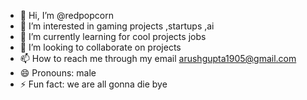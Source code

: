 - 👋 Hi, I’m @redpopcorn
- 👀 I’m interested in gaming projects ,startups ,ai
- 🌱 I’m currently learning for cool projects jobs
- 💞️ I’m looking to collaborate on projects
- 📫 How to reach me  through my email arushgupta1905@gmail.com
- 😄 Pronouns: male
- ⚡ Fun fact: we  are all gonna die
bye
<!---
redpopcorn/redpopcorn is a ✨ special ✨ repository because its `README.md` (this file) appears on your GitHub profile.
You can click the Preview link to take a look at your changes.
--->
